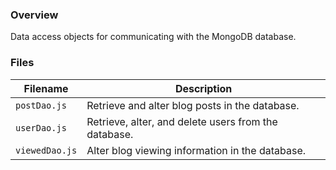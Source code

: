 ### Overview

Data access objects for communicating with the MongoDB database.

### Files

| Filename             | Description                                                               |
|----------------------|---------------------------------------------------------------------------|
| `postDao.js`         | Retrieve and alter blog posts in the database.                            |
| `userDao.js`         | Retrieve, alter, and delete users from the database.                      |
| `viewedDao.js`       | Alter blog viewing information in the database.                           |